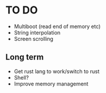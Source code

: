 # TO DO 
 - Multiboot (read end of memory etc)
 - String interpolation
 - Screen scrolling

## Long term
 - Get rust lang to work/switch to rust
 - Shell?
 - Improve memory management

